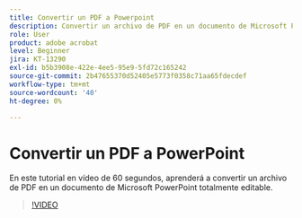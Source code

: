 ```yaml
---
title: Convertir un PDF a Powerpoint
description: Convertir un archivo de PDF en un documento de Microsoft PowerPoint totalmente editable
role: User
product: adobe acrobat
level: Beginner
jira: KT-13290
exl-id: b5b3908e-422e-4ee5-95e9-5fd72c165242
source-git-commit: 2b47655370d52405e5773f0358c71aa65fdecdef
workflow-type: tm+mt
source-wordcount: '40'
ht-degree: 0%

---
```


# Convertir un PDF a PowerPoint

En este tutorial en vídeo de 60 segundos, aprenderá a convertir un archivo de PDF en un documento de Microsoft PowerPoint totalmente editable.

>[!VIDEO](https://video.tv.adobe.com/v/342629?quality=12&learn=on&hidetitle=true)
